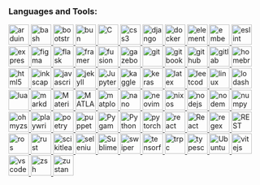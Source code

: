 <h3 align="left">Languages and Tools:</h3>
<p align="left">
<a href="https://www.arduino.cc/" target="_blank" rel="noreferrer">
<img src="https://cdn.jsdelivr.net/gh/devicons/devicon@latest/icons/arduino/arduino-original.svg" alt="arduino" width="40" height="40"/>
</a>
<a href="https://www.gnu.org/software/bash/" target="_blank" rel="noreferrer">
<img src="https://cdn.jsdelivr.net/gh/devicons/devicon@latest/icons/bash/bash-original.svg" alt="bash" width="40" height="40"/>
</a>
<a href="https://getbootstrap.com/" target="_blank" rel="noreferrer">
<img src="https://cdn.jsdelivr.net/gh/devicons/devicon@latest/icons/bootstrap/bootstrap-original.svg" alt="bootstrap" width="40" height="40"/>
</a>
<a href="https://bun.com/" target="_blank" rel="noreferrer">
<img src="https://cdn.jsdelivr.net/gh/devicons/devicon@latest/icons/bun/bun-original.svg" alt="bun" width="40" height="40"/>
</a>
<a href="https://www.c-language.org/" target="_blank" rel="noreferrer">
<img width="40" src="https://raw.githubusercontent.com/marwin1991/profile-technology-icons/refs/heads/main/icons/c.png" alt="C" title="C"/>
</a>
<a href="https://developer.mozilla.org/en-US/docs/Web/CSS" target="_blank" rel="noreferrer">
<img src="https://cdn.jsdelivr.net/gh/devicons/devicon@latest/icons/css3/css3-original.svg" alt="css3" width="40" height="40"/>
</a>
<a href="https://www.djangoproject.com/" target="_blank" rel="noreferrer">
<img src="https://cdn.jsdelivr.net/gh/devicons/devicon@latest/icons/django/django-plain.svg" alt="django" width="40" height="40"/>
</a>
<a href="https://www.docker.com/" target="_blank" rel="noreferrer">
<img src="https://cdn.jsdelivr.net/gh/devicons/devicon@latest/icons/docker/docker-plain.svg" alt="docker" width="40" height="40"/>
</a>
<a href="https://elementary.io/" target="_blank" rel="noreferrer">
<img width="40" src="https://raw.githubusercontent.com/marwin1991/profile-technology-icons/refs/heads/main/icons/elementary_os.png" alt="elementary OS" title="elementary OS"/>
</a>
<a href="https://developer.arm.com/" target="_blank" rel="noreferrer">
<img src="https://cdn.jsdelivr.net/gh/devicons/devicon@latest/icons/embeddedc/embeddedc-original.svg" alt="embeddedc" width="40" height="40"/>
</a>
<a href="https://eslint.org/" target="_blank" rel="noreferrer">
<img src="https://cdn.jsdelivr.net/gh/devicons/devicon@latest/icons/eslint/eslint-original.svg" alt="eslint" width="40" height="40"/>
</a>
<a href="https://expressjs.com/" target="_blank" rel="noreferrer">
<img src="https://cdn.jsdelivr.net/gh/devicons/devicon@latest/icons/express/express-original.svg" alt="express" width="40" height="40"/>
</a>
<a href="https://www.figma.com/" target="_blank" rel="noreferrer">
<img src="https://cdn.jsdelivr.net/gh/devicons/devicon@latest/icons/figma/figma-original.svg" alt="figma" width="40" height="40"/>
</a>
<a href="https://flask.palletsprojects.com/en/stable/" target="_blank" rel="noreferrer">
<img src="https://cdn.jsdelivr.net/gh/devicons/devicon@latest/icons/flask/flask-original.svg" alt="flask" width="40" height="40"/>
</a>
<a href="https://motion.dev/" target="_blank" rel="noreferrer">
<img src="https://cdn.jsdelivr.net/gh/devicons/devicon@latest/icons/framermotion/framermotion-original.svg" alt="framermotion" width="40" height="40"/>
</a>
<a href="https://www.autodesk.com/in/products/fusion-360/overview" target="_blank" rel="noreferrer">
<img src="https://cdn.jsdelivr.net/gh/devicons/devicon@latest/icons/fusion/fusion-original.svg" alt="fusion" width="40" height="40"/>
</a>
<a href="https://gazebosim.org/home" target="_blank" rel="noreferrer">
<img src="https://cdn.jsdelivr.net/gh/devicons/devicon@latest/icons/gazebo/gazebo-original.svg" alt="gazebo" width="40" height="40"/>
</a>
<a href="https://git-scm.com/" target="_blank" rel="noreferrer">
<img src="https://cdn.jsdelivr.net/gh/devicons/devicon@latest/icons/git/git-original.svg" alt="git" width="40" height="40"/>
</a>
<a href="https://www.gitbook.com/" target="_blank" rel="noreferrer">
<img src="https://cdn.jsdelivr.net/gh/devicons/devicon@latest/icons/gitbook/gitbook-original.svg" alt="gitbook" width="40" height="40"/>
</a>
<a href="https://github.com/" target="_blank" rel="noreferrer">
<img src="https://cdn.jsdelivr.net/gh/devicons/devicon@latest/icons/github/github-original.svg" alt="github" width="40" height="40"/>
</a>
<a href="https://about.gitlab.com/" target="_blank" rel="noreferrer">
<img src="https://cdn.jsdelivr.net/gh/devicons/devicon@latest/icons/gitlab/gitlab-original.svg" alt="gitlab" width="40" height="40"/>
</a>
<a href="https://brew.sh/" target="_blank" rel="noreferrer">
<img src="https://cdn.jsdelivr.net/gh/devicons/devicon@latest/icons/homebrew/homebrew-original.svg" alt="homebrew" width="40" height="40"/>
</a>
<a href="https://developer.mozilla.org/en-US/docs/Web/HTML" target="_blank" rel="noreferrer">
<img src="https://cdn.jsdelivr.net/gh/devicons/devicon@latest/icons/html5/html5-original.svg" alt="html5" width="40" height="40"/>
</a>
<a href="https://inkscape.org/" target="_blank" rel="noreferrer">
<img src="https://cdn.jsdelivr.net/gh/devicons/devicon@latest/icons/inkscape/inkscape-original.svg" alt="inkscape" width="40" height="40"/>
</a>
<a href="https://developer.mozilla.org/en-US/docs/Web/JavaScript" target="_blank" rel="noreferrer">
<img src="https://cdn.jsdelivr.net/gh/devicons/devicon@latest/icons/javascript/javascript-original.svg" alt="javascript" width="40" height="40"/>
</a>
<a href="https://jekyllrb.com/" target="_blank" rel="noreferrer">
<img src="https://cdn.jsdelivr.net/gh/devicons/devicon@latest/icons/jekyll/jekyll-original.svg" alt="jekyll" width="40" height="40"/>
</a>
<a href="https://jupyter.org/" target="_blank" rel="noreferrer">
<img width="40" src="https://raw.githubusercontent.com/marwin1991/profile-technology-icons/refs/heads/main/icons/jupyter_notebook.png" alt="Jupyter Notebook" title="Jupyter Notebook"/>
</a>
<a href="https://www.kaggle.com/" target="_blank" rel="noreferrer">
<img src="https://cdn.jsdelivr.net/gh/devicons/devicon@latest/icons/kaggle/kaggle-original.svg" alt="kaggle" width="40" height="40"/>
</a>
<a href="https://keras.io/" target="_blank" rel="noreferrer">
<img src="https://cdn.jsdelivr.net/gh/devicons/devicon@latest/icons/keras/keras-original.svg" alt="keras" width="40" height="40"/>
</a>
<a href="https://www.latex-project.org/" target="_blank" rel="noreferrer">
<img src="https://skillicons.dev/icons?i=latex" alt="latex" width="40" height="40"/>
</a>
<a href="https://leetcode.com/" target="_blank" rel="noreferrer">
<img src="https://cdn.jsdelivr.net/gh/devicons/devicon@latest/icons/leetcode/leetcode-original.svg" alt="leetcode" width="40" height="40"/>
</a>
<a href="https://www.linux.org/" target="_blank" rel="noreferrer">
<img src="https://cdn.jsdelivr.net/gh/devicons/devicon@latest/icons/linux/linux-original.svg" alt="linux" width="40" height="40"/>
</a>
<a href="https://lodash.com/" target="_blank" rel="noreferrer">
<img src="https://cdn.jsdelivr.net/gh/devicons/devicon@latest/icons/lodash/lodash-original.svg" alt="lodash" width="40" height="40"/>
</a>
<a href="https://www.lua.org/" target="_blank" rel="noreferrer">
<img src="https://cdn.jsdelivr.net/gh/devicons/devicon@latest/icons/lua/lua-original.svg" alt="lua" width="40" height="40"/>
</a>
<a href="https://daringfireball.net/projects/markdown/" target="_blank" rel="noreferrer">
<img src="https://cdn.jsdelivr.net/gh/devicons/devicon@latest/icons/markdown/markdown-original.svg" alt="markdown" width="40" height="40"/>
</a>
<a href="https://mui.com/material-ui/" target="_blank" rel="noreferrer">
<img width="40" src="https://raw.githubusercontent.com/marwin1991/profile-technology-icons/refs/heads/main/icons/material_ui.png" alt="Material UI" title="Material UI"/>
</a>
<a href="https://www.mathworks.com/products/matlab.html" target="_blank" rel="noreferrer">
<img width="40" src="https://raw.githubusercontent.com/marwin1991/profile-technology-icons/refs/heads/main/icons/matlab.png" alt="MATLAB" title="MATLAB"/>
</a>
<a href="https://matplotlib.org/" target="_blank" rel="noreferrer">
<img src="https://cdn.jsdelivr.net/gh/devicons/devicon@latest/icons/matplotlib/matplotlib-original.svg" alt="matplotlib" width="40" height="40"/>
</a>
<a href="https://www.nano-editor.org/" target="_blank" rel="noreferrer">
<img src="https://cdn.jsdelivr.net/gh/devicons/devicon@latest/icons/nano/nano-plain.svg" alt="nano" width="40" height="40"/>
</a>
<a href="https://neovim.io/" target="_blank" rel="noreferrer">
<img src="https://cdn.jsdelivr.net/gh/devicons/devicon@latest/icons/neovim/neovim-original.svg" alt="neovim" width="40" height="40"/>
</a>
<a href="https://nixos.org/" target="_blank" rel="noreferrer">
<img src="https://cdn.jsdelivr.net/gh/devicons/devicon@latest/icons/nixos/nixos-original.svg" alt="nixos" width="40" height="40"/>
</a>
<a href="https://nodejs.org/en" target="_blank" rel="noreferrer">
<img src="https://cdn.jsdelivr.net/gh/devicons/devicon@latest/icons/nodejs/nodejs-original-wordmark.svg" alt="nodejs" width="40" height="40"/>
</a>
<a href="https://nodemon.io/" target="_blank" rel="noreferrer">
<img src="https://cdn.jsdelivr.net/gh/devicons/devicon@latest/icons/nodemon/nodemon-original.svg" alt="nodemon" width="40" height="40"/>
</a>
<a href="https://numpy.org/" target="_blank" rel="noreferrer">
<img src="https://cdn.jsdelivr.net/gh/devicons/devicon@latest/icons/numpy/numpy-original.svg" alt="numpy" width="40" height="40"/>
</a>
</a>
<a href="https://ohmyz.sh/" target="_blank" rel="noreferrer">
<img src="https://cdn.jsdelivr.net/gh/devicons/devicon@latest/icons/ohmyzsh/ohmyzsh-plain.svg" alt="ohmyzsh" width="40" height="40"/>
</a>
<a href="https://playwright.dev/" target="_blank" rel="noreferrer">
<img src="https://cdn.jsdelivr.net/gh/devicons/devicon@latest/icons/playwright/playwright-original.svg" alt="playwright" width="40" height="40"/>
</a>
<a href="https://python-poetry.org/" target="_blank" rel="noreferrer">
<img src="https://cdn.jsdelivr.net/gh/devicons/devicon@latest/icons/poetry/poetry-original.svg" alt="poetry" width="40" height="40"/>
</a>
<a href="https://pptr.dev/" target="_blank" rel="noreferrer">
<img src="https://cdn.jsdelivr.net/gh/devicons/devicon@latest/icons/puppeteer/puppeteer-original.svg" alt="puppeteer" width="40" height="40"/>
</a>
<a href="https://www.pygame.org/news" target="_blank" rel="noreferrer">
<img width="40" src="https://raw.githubusercontent.com/marwin1991/profile-technology-icons/refs/heads/main/icons/pygame.png" alt="Pygame" title="Pygame"/>
</a>
<a href="https://www.python.org/" target="_blank" rel="noreferrer">
<img width="40" src="https://raw.githubusercontent.com/marwin1991/profile-technology-icons/refs/heads/main/icons/python.png" alt="Python" title="Python"/>
</a>
<a href="https://pytorch.org/" target="_blank" rel="noreferrer">
<img src="https://cdn.jsdelivr.net/gh/devicons/devicon@latest/icons/pytorch/pytorch-original.svg" alt="pytorch" width="40" height="40"/>
</a>
<a href="https://react.dev/" target="_blank" rel="noreferrer">
<img src="https://cdn.jsdelivr.net/gh/devicons/devicon@latest/icons/react/react-original.svg" alt="react" width="40" height="40"/>
</a>
<a href="https://tanstack.com/query/latest" target="_blank" rel="noreferrer">
<img width="40" src="https://raw.githubusercontent.com/marwin1991/profile-technology-icons/refs/heads/main/icons/react_query.png" alt="React Query" title="React Query"/>
</a>
<a href="https://developer.mozilla.org/en-US/docs/Web/JavaScript/Guide/Regular_expressions" target="_blank" rel="noreferrer">
<img src="https://skillicons.dev/icons?i=regex" alt="regex" width="40" height="40"/>
</a>
<a href="https://swagger.io/" target="_blank" rel="noreferrer">
<img width="40" src="https://raw.githubusercontent.com/marwin1991/profile-technology-icons/refs/heads/main/icons/rest.png" alt="REST" title="REST"/>
</a>
<a href="https://www.ros.org/" target="_blank" rel="noreferrer">
<img src="https://cdn.jsdelivr.net/gh/devicons/devicon@latest/icons/ros/ros-original.svg" alt="ros" width="40" height="40"/>
</a>
<a href="https://www.rust-lang.org/" target="_blank" rel="noreferrer">
<img src="https://cdn.jsdelivr.net/gh/devicons/devicon@latest/icons/rust/rust-original.svg" alt="rust" width="40" height="40"/>
</a>
<a href="https://scikit-learn.org/" target="_blank" rel="noreferrer">
<img src="https://cdn.jsdelivr.net/gh/devicons/devicon@latest/icons/scikitlearn/scikitlearn-original.svg" alt="scikitlearn" width="40" height="40"/>
</a>
<a href="https://www.selenium.dev/" target="_blank" rel="noreferrer">
<img src="https://cdn.jsdelivr.net/gh/devicons/devicon@latest/icons/selenium/selenium-original.svg" alt="selenium" width="40" height="40"/>
</a>
<a href="https://www.sublimetext.com/" target="_blank" rel="noreferrer">
<img width="40" src="https://raw.githubusercontent.com/marwin1991/profile-technology-icons/refs/heads/main/icons/sublime_text.png" alt="Sublime Text" title="Sublime Text"/>
</a>
<a href="https://swiperjs.com/" target="_blank" rel="noreferrer">
<img src="https://cdn.jsdelivr.net/gh/devicons/devicon@latest/icons/swiper/swiper-original.svg" alt="swiper" width="40" height="40"/>
</a>
<a href="https://www.tensorflow.org/" target="_blank" rel="noreferrer">
<img src="https://cdn.jsdelivr.net/gh/devicons/devicon@latest/icons/tensorflow/tensorflow-original.svg" alt="tensorflow" width="40" height="40"/>
</a>
<a href="https://trpc.io/" target="_blank" rel="noreferrer">
<img src="https://cdn.jsdelivr.net/gh/devicons/devicon@latest/icons/trpc/trpc-original.svg" alt="trpc" width="40" height="40"/>
</a>
<a href="https://www.typescriptlang.org/" target="_blank" rel="noreferrer">
<img src="https://cdn.jsdelivr.net/gh/devicons/devicon@latest/icons/typescript/typescript-original.svg" alt="typescript" width="40" height="40"/>
</a>
<a href="https://ubuntu.com/" target="_blank" rel="noreferrer">
<img width="40" src="https://raw.githubusercontent.com/marwin1991/profile-technology-icons/refs/heads/main/icons/ubuntu.png" alt="Ubuntu" title="Ubuntu"/>
</a>
<a href="https://vite.dev/" target="_blank" rel="noreferrer">
<img src="https://cdn.jsdelivr.net/gh/devicons/devicon@latest/icons/vitejs/vitejs-original.svg" alt="vitejs" width="40" height="40"/>
</a>
<a href="https://code.visualstudio.com/" target="_blank" rel="noreferrer">
<img src="https://cdn.jsdelivr.net/gh/devicons/devicon@latest/icons/vscode/vscode-original.svg" alt="vscode" width="40" height="40"/>
</a>
<a href="https://www.zsh.org/" target="_blank" rel="noreferrer">
<img src="https://cdn.jsdelivr.net/gh/devicons/devicon@latest/icons/zsh/zsh-original.svg" alt="zsh" width="40" height="40"/>
</a>
<a href="https://zustand-demo.pmnd.rs/" target="_blank" rel="noreferrer">
<img src="https://cdn.jsdelivr.net/gh/devicons/devicon@latest/icons/zustand/zustand-original.svg" alt="zustand" width="40" height="40"/>
</a>
</p>
